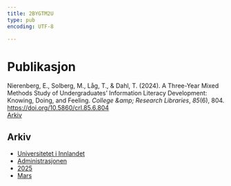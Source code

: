 ```yaml
---
title: 2BYGTM2U
type: pub
encoding: UTF-8

---
```

<h1>Publikasjon</h1>
<article id="csl-bib-container-2BYGTM2U" class="csl-bib-container">
  <div class="csl-bib-body"> <div class="csl-entry">Nierenberg, E., Solberg, M., Låg, T., &#38; Dahl, T. (2024). A Three-Year Mixed Methods Study of Undergraduates’ Information Literacy Development: Knowing, Doing, and Feeling. <i>College &#38;amp; Research Libraries</i>, <i>85</i>(6), 804. <a href="https://doi.org/10.5860/crl.85.6.804">https://doi.org/10.5860/crl.85.6.804</a></div> </div>
  <div class="csl-bib-buttons">
    <a href="#taxonomy-article-2BYGTM2U" alt="archive" class="csl-bib-button">Arkiv</a>
  </div>
  <div id="csl-bib-meta-container-2BYGTM2U"></div>
</article>
<div id="csl-bib-meta-2BYGTM2U" class="csl-bib-meta">
  <article id="taxonomy-article-2BYGTM2U" class="taxonomy-article">
    <h1>Arkiv</h1>
    <ul>
      <li><a href="{{< params subfolder >}}nn/archive/?key=3DCRN523">Universitetet i Innlandet</a></li>
      <li><a href="{{< params subfolder >}}nn/archive/?key=QP7PBTSZ">Administrasjonen</a></li>
      <li><a href="{{< params subfolder >}}nn/archive/?key=KCCM9JTS">2025</a></li>
      <li><a href="{{< params subfolder >}}nn/archive/?key=CC2BY6ZP">Mars</a></li>
    </ul>
  </article>
</div>
